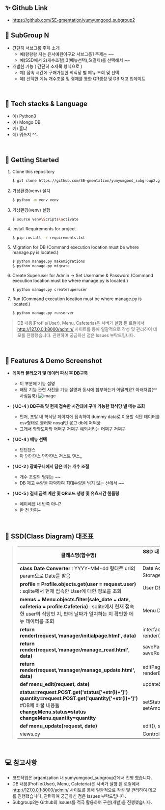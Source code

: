 ## ✨ Github Link

- https://github.com/SE-gmentation/yumyumgood_subgroup2

## 📢 SubGroup N

- 간단히 서브그룹 주제 소개 
  - 예)왕왕왕 저는 은서예원이구요 서브그룹1 주제는 ~~
  - 예)SSD에서 2(개수조절),3(메뉴선택),5(결제)를 선택해서 ~~
- 개발한 기능 ( 간단히 소제목 형식으로 )
  - 예) 접속 시간에 구매가능한 학식당 별 메뉴 조회 및 선택
  - 예) 선택한 메뉴 개수조절 및 결제를 통한 QR생성 및 DB 재고 업데이트

<br/>

## 🔨 Tech stacks & Language


- 예) Python3
- 예) Mongo DB
- 예) 흠냐
- 예) 뭐쓰지 ^^..

<br/>

## 🔎 Getting Started
1. Clone this repository

   ```bash
   $ git clone https://github.com/SE-gmentation/yumyumgood_subgroup2.git
   ```

2. 가상환경(venv) 설치 

   ```bash
   $ python -m venv venv 
   ```

3. 가상환경(venv) 실행

   ```bash
   $ source venv\Scripts\activate
   ```
   
4. Install Requirements for project

   ```bash
   $ pip install -r requirements.txt 
   ```
   
5. Migration for DB (Command execution location must be where manage.py is located.) 

   ```bash
   $ python manage.py makemigrations
   $ python manage.py migrate
   ```
   
6. Create Superuser for Admin -> Set Username & Password (Command execution location must be where manage.py is located.) 

   ```bash
   $ python manage.py createsuperuser
   ```
   
7. Run (Command execution location must be where manage.py is located.) 

   ```bash
   $ python manage.py runserver
   ```

> DB 내용(Profile(User), Menu, Cafeteria)은 서버가 실행 된 로컬에서 http://127.0.0.1:8000/admin/ 사이트를 통해 일괄적으로 작성 및 관리하여 데모를 진행했습니다. 관련하여 궁금하신 점은 Issues 부탁드립니다.

<br/>

## 📸 Features & Demo Screenshot

- **데이터 불러오기 및 데이터 파싱 후 DB구축**
  - 이 부분에 기능 설명
  - 해당 기능 관련 사진을 기능 설명과 동시에 첨부하는거 어떨까요? 아래처럼(^^사심듬뿍)
  ![image](https://user-images.githubusercontent.com/65647080/120084870-afea4180-c10e-11eb-81e7-12899a6c0253.png)

- **( UC-4 )  DB구축 및 현재 접속한 시간대에 구매 가능한 학식당 별 메뉴 조회**
  - 먼저, 포탈 내 학식당 페이지에 접속하여 dummy data로 이용할 식단 데이터를 csv형태로 불러와 nosql인 몽고 db에 어쩌궁
  - 그래서 뫄뫄모마뫄 어쩌구 저쩌구 예외처리는 어쩌구 저쩌구
- **( UC-4 )  메뉴 선택**
  - 던던댄스
  - 아 던던댄스 던던댄스 저스트 댄스,, 
- **( UC-2 ) 장바구니에서 담은 메뉴 개수 조절**
  - 개수 조절의 범위는 ~~
  - DB 재고 수량을 파악하여 최대수량을 넘지 않는 선에서 ~~
- **( UC-5 ) 결제 금액 계산 및 QR코드 생성 및 유효시간 핸들링**
  - 에이쎄엡 내 반쪽 아니?
  - 완 전 카피~

<br/>

## 📍 SSD(Class Diagram) 대조표

>   | 클래스명(함수명) |  SSD 내 컨셉(클래스)이름  |
>   | --- | ---  |
>   |**class Date Converter** : YYYY-MM-dd 형태로 url의 param으로 Date를 받음 |Date Accessor(Date Storage 객체)|
>   |**profile = Profile.objects.get(user = request.user)** : sqlite에서 현재 접속한 User에 대한 정보를 조회|User DB Accessor|
>   |**menus = Menu.objects.filter(sale_date = date, cafeteria = profile.Cafeteria)** : sqlite에서 현재 접속한 user의 식당인 지, 판매 날짜가 일치하는 지 확인한 메뉴 데이터를 조회 |Menu DB Accessor|
>   |**return render(request,'manager/initialpage.html', data)** |interfacePage := render(menuList)|
>   |**return render(request,'manager/manage_read.html', data)** |savePage := saveRender()|
>   |**return render(request,'manager/manage_update.html', data)** |editPage := renderEdit()|
>   |**def menu_edit(request, date)** |updateStatus(status)|
>   |**status=request.POST.get('status['+str(i)+']')**<br>**quantity=request.POST.get('quantity['+str(i)+']')**<br>#DB에 바꿀 내용들<br>**changeMenu.status=status**<br>**changeMenu.quantity=quantity**|setStatus, setAmount|
>   |**def menu_update(request, date)**|edit(), save()|
>   |views.py|Controller|

<br/>

## 💻 참고사항
- 코드작업은 organization 내 yumyumgood_subgroup2에서 진행 했습니다.
- DB 내용(Profile(User), Menu, Cafeteria)은 서버가 실행 된 로컬에서 http://127.0.0.1:8000/admin/ 사이트를 통해 일괄적으로 작성 및 관리하여 데모를 진행했습니다. 관련하여 궁금하신 점은 Issues 부탁드립니다.
- Subgroup2는 Github의 Issues를 적극 활용하여 구현(개발)을 진행했습니다.



